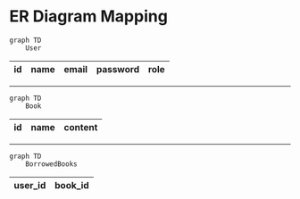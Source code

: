 # ER Diagram Mapping

```mermaid
graph TD
    User
```

| id | name | email | password | role |
| - | - | - | - | - |

***

```mermaid
graph TD
    Book
```

| id | name | content |
| - | - | - |

***

```mermaid
graph TD
    BorrowedBooks
```

| user_id | book_id |
| - | - |
